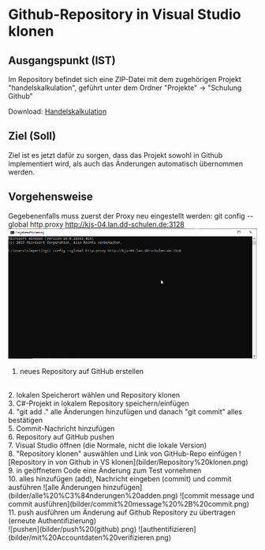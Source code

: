 # Github-Repository in Visual Studio klonen

## Ausgangspunkt (IST)
Im Repository befindet sich eine ZIP-Datei mit dem zugehörigen Projekt "handelskalkulation", geführt unter dem Ordner "Projekte" &rarr; "Schulung Github"
</br>

Download: 
[Handelskalkulation](Projekte/Schulung%20Github.zip)

## Ziel (Soll)
Ziel ist es jetzt dafür zu sorgen, dass das Projekt sowohl in Github implementiert wird, als auch das Änderungen automatisch übernommen werden.

## Vorgehensweise
Gegebenenfalls muss zuerst der Proxy neu eingestellt werden: git config --global http.proxy http://kjs-04.lan.dd-schulen.de:3128
![Proxy einstellen](bilder/Proxy%20einstellen.png)

1. neues Repository auf GitHub erstellen
</br>
2. lokalen Speicherort wählen und Repository klonen
</br>
3. C#-Projekt in lokalem Repository speichern/einfügen
</br>
4. "git add ." alle Änderungen hinzufügen und danach "git commit" alles bestätigen
</br>
5. Commit-Nachricht hinzufügen
</br>
6. Repository auf GitHub pushen
</br>
7. Visual Studio öffnen (die Normale, nicht die lokale Version)
</br>
8. "Repository klonen" auswählen und Link von GitHub-Repo einfügen
![Repository in von Github in VS klonen](bilder/Repository%20klonen.png)
</br>
9. in geöffnetem Code eine Änderung zum Test vornehmen
</br>
10. alles hinzufügen (add), Nachricht eingeben (commit) und commit ausführen
![alle Änderungen hinzufügen](bilder/alle%20%C3%84nderungen%20adden.png)
![commit message und commit ausführen](bilder/commit%20message%20%2B%20commit.png)
</br>
11. push ausführen um Änderung auf Github Repository zu übertragen (erneute Authentifizierung)
</br>
![pushen](bilder/push%20(github).png)
![authentifizieren](bilder/mit%20Accountdaten%20verifizieren.png)


[def]: Projekte/Schulung%20Github.zip